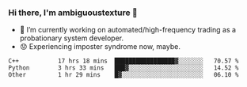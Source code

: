 ### Hi there, I'm ambiguoustexture 👋

<!--
**ambiguoustexture/ambiguoustexture** is a ✨ _special_ ✨ repository because its `README.md` (this file) appears on your GitHub profile.

Here are some ideas to get you started:
-->
- 🔭 I’m currently working on automated/high-frequency trading as a probationary system developer.
- :worried: Experiencing imposter syndrome now, maybe.

<!--START_SECTION:waka-->

```text
C++           17 hrs 18 mins  █████████████████▓░░░░░░░   70.57 %
Python        3 hrs 33 mins   ███▓░░░░░░░░░░░░░░░░░░░░░   14.52 %
Other         1 hr 29 mins    █▓░░░░░░░░░░░░░░░░░░░░░░░   06.10 %
```

<!--END_SECTION:waka-->

